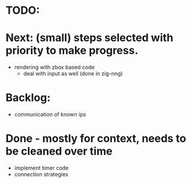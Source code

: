 # TODO:


# Next: (small) steps selected with priority to make progress.
- rendering with zbox based code
  - deal with input as well (done in zig-nng)
  
# Backlog:
- communication of known ips

# Done - mostly for context, needs to be cleaned over time
- implement timer code
- connection strategies

